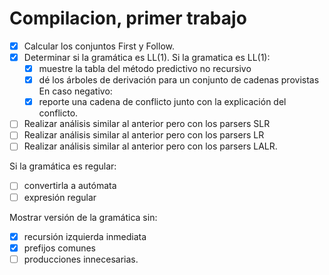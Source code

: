 # Compilacion, primer trabajo

- [x] Calcular los conjuntos First y Follow.
- [x] Determinar si la gramática es LL(1). 
Si la gramatica es LL(1):
  - [x] muestre la tabla del método predictivo no recursivo 
  - [x] dé los árboles de derivación para un conjunto de cadenas provistas
En caso negativo:
  - [x] reporte una cadena de conflicto junto con la explicación del conflicto. 
  
- [ ] Realizar análisis similar al anterior pero con los parsers SLR
- [ ] Realizar análisis similar al anterior pero con los parsers LR 
- [ ] Realizar análisis similar al anterior pero con los parsers LALR.

Si la gramática es regular:
  - [ ] convertirla a autómata
  - [ ] expresión regular

Mostrar versión de la gramática sin:
  - [x] recursión izquierda inmediata
  - [x] prefijos comunes
  - [ ] producciones innecesarias.
